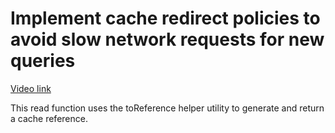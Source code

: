# Implement cache redirect policies to avoid slow network requests for new queries

[Video link](https://www.egghead.io/lessons/egghead-implement-cache-redirect-policies-to-avoid-slow-network-requests-for-new-queries?pl=synchronize-client-and-server-state-in-react-using-apollo-client-a45b3b89)

<TimeStamp start="02:40" end="02:50">

This read function uses the toReference helper utility to generate and return a cache reference.

</TimeStamp>